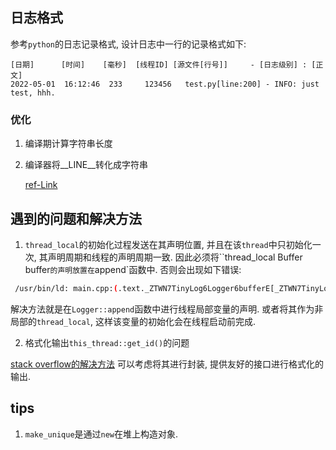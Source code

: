 

## 日志格式

参考`python`的日志记录格式, 设计日志中一行的记录格式如下:

```
[日期]      [时间]    [毫秒]  [线程ID] [源文件[行号]]     - [日志级别] : [正文]
2022-05-01  16:12:46  233     123456   test.py[line:200] - INFO: just test, hhh.
```

### 优化

1. 编译期计算字符串长度


2. 编译器将__LINE__转化成字符串

    [ref-Link](https://blog.csdn.net/tcmprogrammer/article/details/41014811)


## 遇到的问题和解决方法

1. `thread_local`的初始化过程发送在其声明位置, 并且在该`thread`中只初始化一次, 其声明周期和线程的声明周期一致. 因此必须将``thread_local Buffer buffer`的声明放置在`append`函数中. 否则会出现如下错误:

```bash
 /usr/bin/ld: main.cpp:(.text._ZTWN7TinyLog6Logger6bufferE[_ZTWN7TinyLog6Logger6bufferE]+0x19): undefined reference to `TinyLog::Logger::buffer'
```

解决方法就是在`Logger::append`函数中进行线程局部变量的声明. 或者将其作为非局部的`thread_local`, 这样该变量的初始化会在线程启动前完成.


2. 格式化输出`this_thread::get_id()`的问题

[stack overflow的解决方法](https://stackoverflow.com/questions/61203655/how-to-printf-stdthis-threadget-id-in-c)
可以考虑将其进行封装, 提供友好的接口进行格式化的输出.


## tips

1. `make_unique`是通过`new`在堆上构造对象.